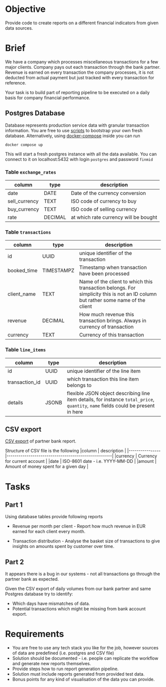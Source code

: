 # Objective

Provide code to create reports on a different financial indicators from given data sources.

# Brief

We have a company which processes miscellaneous transactions for a few major clients.
Company pays out each transaction through the bank partner.
Revenue is earned on every transaction the company processes, it is not deducted from actual payment but just tracked with every transaction for reference.

Your task is to build part of reporting pipeline to be executed on a daily basis for company financial performance.

## Postgres Database

Database represents production service data with granular transaction information.
You are free to use [scripts](./input-data/data) to bootstrap your own fresh database.
Alternatively, using [docker-compose](./input-data/docker-compose.yaml) inside you can run
```shell
docker compose up
```
This will start a fresh postgres instance with all the data available.
You can connect to it on localhost:5432 with login `postgres` and password `finmid`

### Table `exchange_rates`

|column         | type         | description                            |
|---------------|--------------|----------------------------------------|
|date           | DATE         | Date of the currency conversion        |
|sell_currency  | TEXT         | ISO code of currency to buy            |
|buy_currency   | TEXT         | ISO code of selling currency           |
|rate           | DECIMAL      | at which rate currency will be bought  |

### Table `transactions`

|column          | type         | description                                                                                                                      |
|----------------|--------------|----------------------------------------------------------------------------------------------------------------------------------|
|id              | UUID         | unique identifier of the transaction                                                                                             |
|booked_time     | TIMESTAMPZ   | Timestamp when transaction have been processed                                                                                   |
|client_name     | TEXT         | Name of the client to which this transaction belongs. For simplicity this is not an ID column but rather some name of the client |
|revenue         | DECIMAL      | How much revenue this transaction brings. Always in currency of transaction                                                      |
|currency        | TEXT         | Currency of this transaction                                                                                                     |

### Table `line_items`

|column          | type         | description                                                                                                                       |
|----------------|--------------|-----------------------------------------------------------------------------------------------------------------------------------|
|id              | UUID         | unique identifier of the line item                                                                                                |
|transaction_id  | UUID         | which transaction this line item belongs to                                                                                       |
|details         | JSONB        | flexible JSON object describing line item details, for instance `total_price`, `quantity`, `name` fields could be present in here |

## CSV export
[CSV export](./input-data/bank_export.csv) of partner bank report.

Structure of CSV file is the following
|column          | description                                         |
|----------------|-----------------------------------------------------|
|currency        | Currency for current account                        |
|date            | ISO-8601 date - i.e. YYYY-MM-DD                     |
|amount          | Amount of money spent for a given day               |

# Tasks

## Part 1

Using database tables provide following reports

* Revenue per month per client - Report how much revenue in EUR earned for each client every month.

* Transaction distribution - Analyse the basket size of transactions to give insights on amounts spent by customer over time. 

## Part 2

It appears there is a bug in our systems - not all transactions go through the partner bank as expected.

Given the CSV export of daily volumes from our bank partner and same Postgres database try to identify:

* Which days have mismatches of data.
* Potential transactions which might be missing from bank account export.

# Requirements

* You are free to use any tech stack you like for the job, however sources of data are predefined (i.e. postgres and CSV file)
* Solution should be documented - i.e. people can replicate the workflow and generate new reports themselves.
* Provide steps how to run report generation pipeline. 
* Solution must include reports generated from provided test data.
* Bonus points for any kind of visualisation of the data you can provide.
